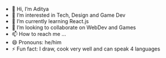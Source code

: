 - 👋 Hi, I’m Aditya
- 👀 I’m interested in Tech, Design and Game Dev
- 🌱 I’m currently learning React.js
- 💞️ I’m looking to collaborate on WebDev and Games
- 📫 How to reach me ...
- 😄 Pronouns: he/him
- ⚡ Fun fact: I draw, cook very well and can speak 4 languages


